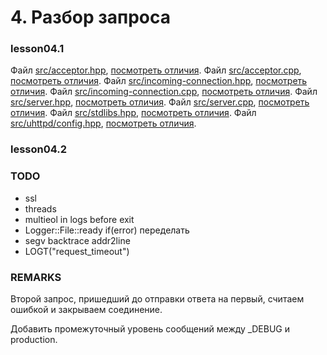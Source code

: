 # 4. Разбор запроса

### lesson04.1

Файл [src/acceptor.hpp](/../lesson04.1/src/acceptor.hpp), [посмотреть отличия](/../../compare/c041a..c041b).
Файл [src/acceptor.cpp](/../lesson04.1/src/acceptor.cpp), [посмотреть отличия](/../../compare/c041b..c041c).
Файл [src/incoming-connection.hpp](/../lesson04.1/src/incoming-connection.hpp), [посмотреть отличия](/../../compare/c041c..c041d).
Файл [src/incoming-connection.cpp](/../lesson04.1/src/incoming-connection.cpp), [посмотреть отличия](/../../compare/c041d..c041e).
Файл [src/server.hpp](/../lesson04.1/src/server.hpp), [посмотреть отличия](/../../compare/c041e..c041f).
Файл [src/server.cpp](/../lesson04.1/src/server.cpp), [посмотреть отличия](/../../compare/c041f..c041g).
Файл [src/stdlibs.hpp](/../lesson04.1/src/stdlibs.hpp), [посмотреть отличия](/../../compare/c041g..c041h).
Файл [src/uhttpd/config.hpp](/../lesson04.1/src/uhttpd/config.hpp), [посмотреть отличия](/../../compare/c041h..c041i).





### lesson04.2

### TODO
* ssl
* threads
* multieol in logs before exit
* Logger::File::ready if(error) переделать
* segv backtrace addr2line
* LOGT("request_timeout")

### REMARKS

Второй запрос, пришедший до отправки ответа на первый, считаем ошибкой и закрываем соединение.

Добавить промежуточный уровень сообщений между _DEBUG и production.
